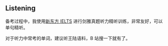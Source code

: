 ## Listening

备考过程中，我使用[新东方 IELTS](https://ieltscat.xdf.cn/practice/listen) 进行剑雅真题听力精听训练，非常友好，可以单句精听。

对于听力中常考的单词，建议听王陆语料，B 站搜一下就有了。